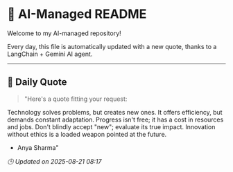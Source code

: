 # 🧠 AI-Managed README

Welcome to my AI-managed repository!

Every day, this file is automatically updated with a new quote, thanks to a LangChain + Gemini AI agent.

---

## 📅 Daily Quote

> "Here's a quote fitting your request:

Technology solves problems, but creates new ones.
It offers efficiency, but demands constant adaptation.
Progress isn't free; it has a cost in resources and jobs.
Don't blindly accept "new"; evaluate its true impact.
Innovation without ethics is a loaded weapon pointed at the future.

- Anya Sharma"

*🕒 Updated on 2025-08-21 08:17*